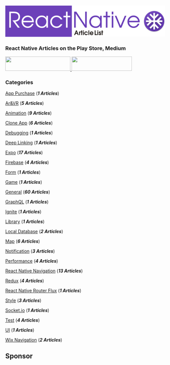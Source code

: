 ![](./resources/images/logo.png)

### React Native Articles on the Play Store, Medium
<a href="https://play.google.com/store/apps/details?id=com.reactnativearticles">
<image src="./resources/images/playstore.png" width="205" height="45">
</a>
<a href="https://medium.com/@reactnativearticles">
<image src="./resources/images/medium.png" width="190" height="45" >
</a>

### Categories

[App Purchase](./ArticleList/appPurchase.md)   (***1 Articles***)

[Ar&VR](./ArticleList/arvr.md) (***5 Articles***)

[Animation](./ArticleList/animation.md) (***9 Articles***)

[Clone App](./ArticleList/cloneApp.md) (***6 Articles***)

[Debugging](./ArticleList/debugging.md) (***1  Articles***)

[Deep Linking](./ArticleList/deepLinking.md) (***1 Articles***)

[Expo](./ArticleList/expo.md) (***17 Articles***)

[Firebase](./ArticleList/firebase.md) (***4 Articles***)

[Form](./ArticleList/form.md) (***1 Articles***)

[Game](./ArticleList/game.md) (***1 Articles***)

[General](./ArticleList/general.md) (***60 Articles***)

[GraphQL](./ArticleList/graphql.md) (***1 Articles***)

[Ignite](./ArticleList/ignite.md) (***1 Articles***)

[Library](./ArticleList/library.md) (***1 Articles***)

[Local Database](./ArticleList/localDatabase.md) (***2 Articles***)

[Map](./ArticleList/map.md) (***6 Articles***)

[Notification](./ArticleList/notification.md) (***3 Articles***)

[Performance](./ArticleList/performance.md) (***4 Articles***)

[React Native Navigation](./ArticleList/reactNativeNavigation.md) (***13 Articles***)

[Redux](./ArticleList/redux.md) (***4  Articles***)

[React Native Router Flux](./ArticleList/reactNativeRouterFlux.md) (***1 Articles***)

[Style](./ArticleList/style.md) (***3 Articles***)

[Socket.io](./ArticleList/socketio.md) (***1 Articles***)

[Test](./ArticleList/test.md) (***4 Articles***)

[UI](./ArticleList/ui.md) (***1 Articles***)

[Wix Navigation](./ArticleList/wixNavigation.md) (***2 Articles***)

## Sponsor
